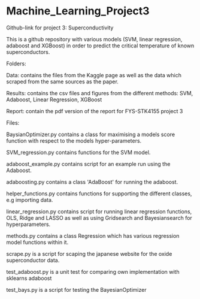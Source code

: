 # Machine_Learning_Project3
Github-link for project 3: Superconductivity

This is a github repository with various models (SVM, linear regression, adaboost and XGBoost) in order to predict the critical temperature of known superconductors. 

Folders:

  Data: contains the files from the Kaggle page as well as the data which scraped from the same sources as the paper.
  
  Results: contains the csv files and figures from the different methods: SVM, Adaboost, Linear Regression, XGBoost
  
  Report: contain the pdf version of the report for FYS-STK4155 project 3
  
Files:

  BaysianOptimizer.py contains a class for maximising a models score function with respect to the models hyper-parameters.
  
  SVM_regression.py contains functions for the SVM model.
  
  adaboost_example.py contains script for an example run using the Adaboost.
  
  adaboosting.py contains a class 'AdaBoost' for running the adaboost.
  
  helper_functions.py contains functions for supporting the different classes, e.g importing data.
  
  linear_regression.py contains script for running linear regression functions, OLS, Ridge and LASSO as well as using Gridsearch and Bayesiansearch for hyperparameters. 
  
  methods.py contains a class Regression which has various regression model functions within it.
  
  scrape.py is a script for scaping the japanese website for the oxide superconductor data.
  
  test_adaboost.py is a unit test for comparing own implementation with sklearns adaboost
  
  test_bays.py is a script for testing the BayesianOptimizer
  
  
  
